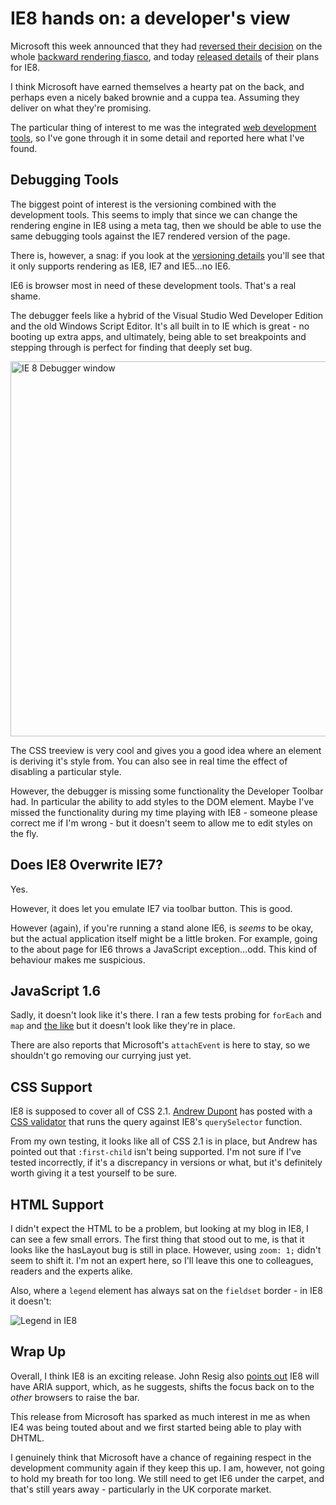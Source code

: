 # IE8 hands on: a developer's view

Microsoft this week announced that they had [reversed their decision](http://blogs.msdn.com/ie/archive/2008/03/03/microsoft-s-interoperability-principles-and-ie8.aspx) on the whole [backward rendering fiasco](http://alistapart.com/articles/theyshootbrowsers), and today [released details](http://www.microsoft.com/windows/products/winfamily/ie/ie8/readiness/DevelopersNew.htm) of their plans for IE8.

I think Microsoft have earned themselves a hearty pat on the back, and perhaps even a nicely baked brownie and a cuppa tea.  Assuming they deliver on what they're promising.

The particular thing of interest to me was the integrated [web development tools](http://www.microsoft.com/windows/products/winfamily/ie/ie8/readiness/DevelopersNew.htm), so I've gone through it in some detail and reported here what I've found.


<!--more-->

## Debugging Tools

The biggest point of interest is the versioning combined with the development tools.  This seems to imply that since we can change the rendering engine in IE8 using a meta tag, then we should be able to use the same debugging tools against the IE7 rendered version of the page.

There is, however, a snag: if you look at the [versioning details](http://www.microsoft.com/windows/products/winfamily/ie/ie8/readiness/DevelopersNew.htm#tools) you'll see that it only supports rendering as IE8, IE7 and IE5...no IE6.  

IE6 is browser most in need of these development tools.  That's a real shame.

The debugger feels like a hybrid of the Visual Studio Wed Developer Edition and the old Windows Script Editor.  It's all built in to IE which is great - no booting up extra apps, and ultimately, being able to set breakpoints and stepping through is perfect for finding that deeply set bug.

<img alt="IE 8 Debugger window" title="IE 8 Debugger window" src="http://remysharp.com/wp-content/uploads/2008/03/ie-8-debugger-window.jpg" width="600" width="320" />

The CSS treeview is very cool and gives you a good idea where an element is deriving it's style from.  You can also see in real time the effect of disabling a particular style.

However, the debugger is missing some functionality the Developer Toolbar had.  In particular the ability to add styles to the DOM element.  Maybe I've missed the functionality during my time playing with IE8 - someone please correct me if I'm wrong - but it doesn't seem to allow me to edit styles on the fly.

## Does IE8 Overwrite IE7?

Yes.

However, it does let you emulate IE7 via toolbar button.  This is good.

However (again), if you're running a stand alone IE6, is *seems* to be okay, but the actual application itself might be a little broken.  For example, going to the about page for IE6 throws a JavaScript exception...odd.  This kind of behaviour makes me suspicious.

## JavaScript 1.6

Sadly, it doesn't look like it's there.  I ran a few tests probing for <code>forEach</code> and <code>map</code> and [the like](http://developer.mozilla.org/en/docs/New_in_JavaScript_1.6) but it doesn't look like they're in place.

There are also reports that Microsoft's <code>attachEvent</code> is here to stay, so we shouldn't go removing our currying just yet.

## CSS Support

IE8 is supposed to cover all of CSS 2.1.  [Andrew Dupont](http://andrewdupont.net/) has posted with a [CSS validator](http://andrewdupont.net/2008/03/05/thought-internet-explorer-8/) that runs the query against IE8's <code>querySelector</code> function.

From my own testing, it looks like all of CSS 2.1 is in place, but Andrew has pointed out that <code>:first-child</code> isn't being supported.  I'm not sure if I've tested incorrectly, if it's a discrepancy in versions or what, but it's definitely worth giving it a test yourself to be sure.

## HTML Support

I didn't expect the HTML to be a problem, but looking at my blog in IE8, I can see a few small errors.  The first thing that stood out to me, is that it looks like the hasLayout bug is still in place.  However, using <code>zoom: 1;</code> didn't seem to shift it.  I'm not an expert here, so I'll leave this one to colleagues, readers and the experts alike.

Also, where a <code>legend</code> element has always sat on the <code>fieldset</code> border - in IE8 it doesn't:

![Legend in IE8](http://remysharp.com/wp-content/uploads/2008/03/legend-in-ie8.jpg)

## Wrap Up

Overall, I think IE8 is an exciting release.  John Resig also [points out](https://twitter.com/jeresig/statuses/767241778) IE8 will have ARIA support, which, as he suggests, shifts the focus back on to the *other* browsers to raise the bar.

This release from Microsoft has sparked as much interest in me as when IE4 was being touted about and we first started being able to play with DHTML.  

I genuinely think that Microsoft have a chance of regaining respect in the development community again if they keep this up.  I am, however, not going to hold my breath for too long.  We still need to get IE6 under the carpet, and that's still years away - particularly in the UK corporate market.